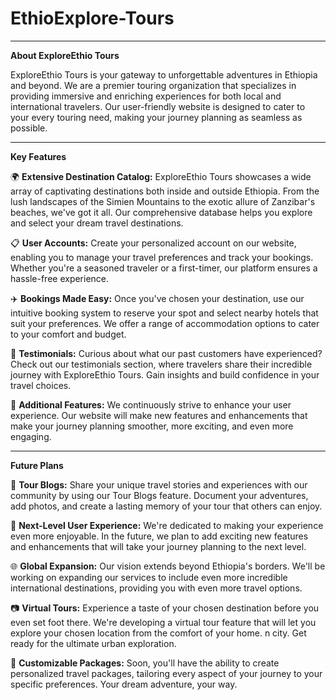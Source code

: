 # EthioExplore-Tours
____________________________________________________________
**About ExploreEthio Tours**

ExploreEthio Tours is your gateway to unforgettable adventures in Ethiopia and beyond. We are a premier touring organization that specializes in providing immersive and enriching experiences for both local and international travelers. Our user-friendly website is designed to cater to your every touring need, making your journey planning as seamless as possible.

____________________________________________________________
**Key Features**

🌍 **Extensive Destination Catalog:** ExploreEthio Tours showcases a wide array of captivating destinations both inside and outside Ethiopia. From the lush landscapes of the Simien Mountains to the exotic allure of Zanzibar's beaches, we've got it all. Our comprehensive database helps you explore and select your dream travel destinations.

📋 **User Accounts:** Create your personalized account on our website, enabling you to manage your travel preferences and track your bookings. Whether you're a seasoned traveler or a first-timer, our platform ensures a hassle-free experience.

✈️ **Bookings Made Easy:** Once you've chosen your destination, use our intuitive booking system to reserve your spot and select nearby hotels that suit your preferences. We offer a range of accommodation options to cater to your comfort and budget.

👥 **Testimonials:** Curious about what our past customers have experienced? Check out our testimonials section, where travelers share their incredible journey with ExploreEthio Tours. Gain insights and build confidence in your travel choices.

🌟 **Additional Features:** We continuously strive to enhance your user experience. Our website will make new features and enhancements that make your journey planning smoother, more exciting, and even more engaging.

_________________________________________________________
**Future Plans**

📝 **Tour Blogs:** Share your unique travel stories and experiences with our community by using our Tour Blogs feature. Document your adventures, add photos, and create a lasting memory of your tour that others can enjoy.

🚀 **Next-Level User Experience:** We're dedicated to making your experience even more enjoyable. In the future, we plan to add exciting new features and enhancements that will take your journey planning to the next level.

🌐 **Global Expansion:** Our vision extends beyond Ethiopia's borders. We'll be working on expanding our services to include even more incredible international destinations, providing you with even more travel options.

📷 **Virtual Tours:** Experience a taste of your chosen destination before you even set foot there. We're developing a virtual tour feature that will let you explore your chosen location from the comfort of your home.
n city. Get ready for the ultimate urban exploration.

🧳 **Customizable Packages:** Soon, you'll have the ability to create personalized travel packages, tailoring every aspect of your journey to your specific preferences. Your dream adventure, your way.
